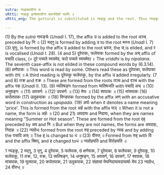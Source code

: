 ```yaml
---
sutra: न्यङ्क्वादीनां च
vRtti: न्यङ्कु इत्येवमादीनां कवर्गादेशो भवति ॥
vRtti_eng: The guttural is substituted in न्यङ्कु and the rest. Thus न्यङ्कुः from नि + अञ्च् + उ; So also मद्गुः ॥

---
```

(1) By the _sutra_ नावङ्चेः (_Unadi_ I. 17), the affix उ is added to the root अञ्च् preceded by नि ॥ (2) मद्गु is formed by adding उ to the root मस्ज (_Unadi_ I. 7) (3) भृगुः, is formed by the affix उ added to the root भ्रस्ज, the स् is elided, and र is vocalised (_Unadi_ I. 28). (4 and 5) दूरेपाकः, फलेपाकः formed by the अच् affix of पचादि class, (= दूरे पच्यते स्वयमेव, फले पच्यते स्वयमेव) ॥ The _vriddhi_ is by _nipatana_. The seventh case-affix is not elided in these compound words by (6.3.14). (6) क्षणेपाकः ॥ This word is read by some. Others read these as दूरेपाका, फलेपाका with टाप् ॥ A third reading is दूरेपाकुः फलेपाकुः, by the affix उ added irregularly. (7 and 8) तक्र and वक्र ॥ These are formed from the roots तञ्च and वञ्च with the affix रक् (_Unadi_ II. 13). (9) व्यतिषङ्गः formed from व्यतिषजति with पचादि अच् ॥ (10) अनुषङ्गः ॥ (11) अवसर्गः ॥ (12) उपसर्गः ॥ (13) मेघः ॥ (14) श्वपाकः ॥ (15) मांसपाकः (16) कपोतपाकः (17) उलूकपाकः ॥ (18) पिण्डपाकः formed by the affix अण् with an accusative word in construction as _upapada_. (19) अर्घः when it denotes a name meaning 'price'. This is formed from the root अर्ह with the affix घञ् ॥ When it is not a name, the form is अर्हः ॥ (20 and 21) अवदाघः and निदाघः, when they are names meaning "Summer or Hot season". These are formed from the root दह् preceded by अव and नि ॥ But when they are not names, the forms are अवदाहः, निदाहः ॥ (22) न्यग्रोधः formed from the root रुह् preceded by न्यक् and by adding the पचादि अच् ॥ The ह् is changed to ध ॥ (23) वीरुत् ॥ Formed from रुह् with वि and the affix क्विप्, and ह changed toध ॥ न्यग्रोहयति and विरोहयति ॥

1 न्यङ्कु, 2 मद्गु, 3 भृगु, 4 दुरेपाक, 5 फलेपाक, 6 क्षणेपाक, 7 दूरेपाका, 8 फलेपाका, 9 दूरेपाकु, 10 फलेपाकु, 11 तक्र, 12, वक्र, 13 व्यतिषङ्ग, 14 अनुषङ्ग, 15 अवसर्ग, 16 उपसर्ग, 17 श्वपाक, 18 मांसपाक, 19 मूलपाक, 20 कपोतपाक, 21 उलूकपाक, 22 संज्ञायां मेघनिदाघावदाघार्षाः मेघ 23 न्यग्रोध, 24 वीरुध् ॥